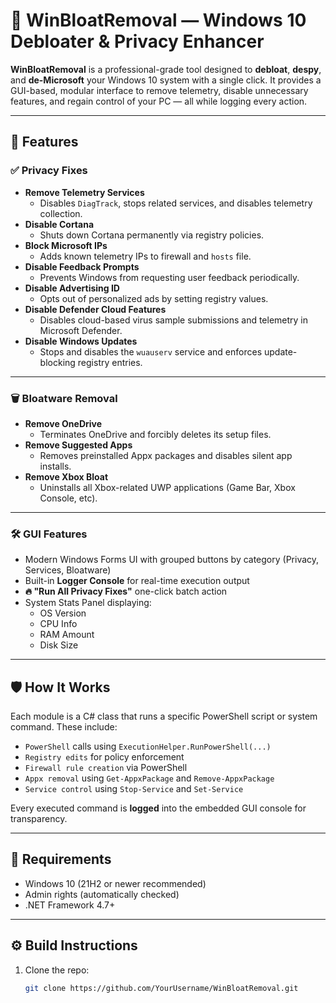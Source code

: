 ﻿# 🚀 WinBloatRemoval — Windows 10 Debloater & Privacy Enhancer

**WinBloatRemoval** is a professional-grade tool designed to **debloat**, **despy**, and **de-Microsoft** your Windows 10 system with a single click. It provides a GUI-based, modular interface to remove telemetry, disable unnecessary features, and regain control of your PC — all while logging every action.

---

## 🧠 Features

### ✅ Privacy Fixes
- **Remove Telemetry Services**
  - Disables `DiagTrack`, stops related services, and disables telemetry collection.
- **Disable Cortana**
  - Shuts down Cortana permanently via registry policies.
- **Block Microsoft IPs**
  - Adds known telemetry IPs to firewall and `hosts` file.
- **Disable Feedback Prompts**
  - Prevents Windows from requesting user feedback periodically.
- **Disable Advertising ID**
  - Opts out of personalized ads by setting registry values.
- **Disable Defender Cloud Features**
  - Disables cloud-based virus sample submissions and telemetry in Microsoft Defender.
- **Disable Windows Updates**
  - Stops and disables the `wuauserv` service and enforces update-blocking registry entries.

---

### 🗑️ Bloatware Removal
- **Remove OneDrive**
  - Terminates OneDrive and forcibly deletes its setup files.
- **Remove Suggested Apps**
  - Removes preinstalled Appx packages and disables silent app installs.
- **Remove Xbox Bloat**
  - Uninstalls all Xbox-related UWP applications (Game Bar, Xbox Console, etc).

---

### 🛠️ GUI Features
- Modern Windows Forms UI with grouped buttons by category (Privacy, Services, Bloatware)
- Built-in **Logger Console** for real-time execution output
- **🔥 "Run All Privacy Fixes"** one-click batch action
- System Stats Panel displaying:
  - OS Version
  - CPU Info
  - RAM Amount
  - Disk Size

---

## 🛡️ How It Works

Each module is a C# class that runs a specific PowerShell script or system command. These include:

- `PowerShell` calls using `ExecutionHelper.RunPowerShell(...)`
- `Registry edits` for policy enforcement
- `Firewall rule creation` via PowerShell
- `Appx removal` using `Get-AppxPackage` and `Remove-AppxPackage`
- `Service control` using `Stop-Service` and `Set-Service`

Every executed command is **logged** into the embedded GUI console for transparency.

---

## 🧪 Requirements

- Windows 10 (21H2 or newer recommended)
- Admin rights (automatically checked)
- .NET Framework 4.7+

---

## ⚙️ Build Instructions

1. Clone the repo:
   ```bash
   git clone https://github.com/YourUsername/WinBloatRemoval.git
